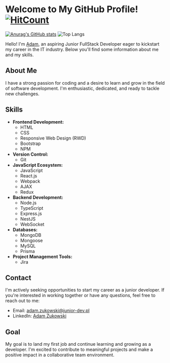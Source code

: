 # Welcome to My GitHub Profile!                                                                     [![HitCount](https://hits.dwyl.com/ZukAd14/ZukAd14.svg?style=flat-square)](http://hits.dwyl.com/ZukAd14/ZukAd14)
  

[![Anurag's GitHub stats](https://github-readme-stats.vercel.app/api?username=ZukAd14&hide=stars,contribs,issues&show_icons=true&theme=dark&hide_rank=true&include_all_commits=true)](https://github.com/anuraghazra/github-readme-stats)  ![Top Langs](https://github-readme-stats.vercel.app/api/top-langs/?username=anuraghazra&layout=compact)

Hello! I'm [Adam](https://github.com/ZukAd14), an aspiring Junior FullStack Developer eager to kickstart my career in the IT industry. Below you'll find some information about me and my skills.

## About Me
I have a strong passion for coding and a desire to learn and grow in the field of software development. I'm enthusiastic, dedicated, and ready to tackle new challenges.

## Skills
- **Frontend Development:**
  - HTML
  - CSS
  - Responsive Web Design (RWD)
  - Bootstrap
  - NPM
- **Version Control:**
  - Git
- **JavaScript Ecosystem:**
  - JavaScript
  - React.js
  - Webpack
  - AJAX
  - Redux
- **Backend Development:**
  - Node.js
  - TypeScript
  - Express.js
  - NestJS
  - WebSocket
- **Databases:**
  - MongoDB
  - Mongoose
  - MySQL
  - Prisma
- **Project Management Tools:**
  - Jira

## Contact
I'm actively seeking opportunities to start my career as a junior developer. If you're interested in working together or have any questions, feel free to reach out to me:
- Email: <a href="mailto:adam.zukowski@junior-dev.pl">adam.zukowski@junior-dev.pl</a>
- LinkedIn: [Adam Żukowski](https://www.linkedin.com/in/adam-zukowski-zukad14/)

## Goal
My goal is to land my first job and continue learning and growing as a developer. I'm excited to contribute to meaningful projects and make a positive impact in a collaborative team environment.


